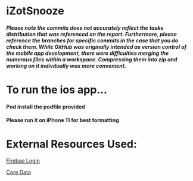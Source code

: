 # **iZotSnooze**
##### Please note the commits does not accurately reflect the tasks distribution that was referenced on the report. Furthermore, please reference the branches for specific commits in the case that you do check them. While GitHub was originally intended as version control of the mobile app development, there were difficulties merging the numerous files within a workspace. Compressing them into zip and working on it indivdually was more convenient.


# To run the ios app...
#### Pod install the podfile provided
#### Please run it on **iPhone 11** for best formatting


# External Resources Used:
[Firebae Login](https://firebase.google.com/docs/auth/ios/password-auth) 

[Core Data](https://developer.apple.com/documentation/coredata)



